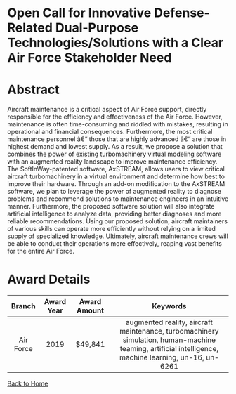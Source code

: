 
Open Call for Innovative Defense-Related Dual-Purpose Technologies/Solutions with a Clear Air Force Stakeholder Need
====================================================================================================================

# Abstract


Aircraft maintenance is a critical aspect of Air Force support, directly responsible for the efficiency and effectiveness of the Air Force. However, maintenance is often time-consuming and riddled with mistakes, resulting in operational and financial consequences. Furthermore, the most critical maintenance personnel â€“ those that are highly advanced â€“ are those in highest demand and lowest supply. As a result, we propose a solution that combines the power of existing turbomachinery virtual modeling software with an augmented reality landscape to improve maintenance efficiency. The SoftInWay-patented software, AxSTREAM, allows users to view critical aircraft turbomachinery in a virtual environment and determine how best to improve their hardware. Through an add-on modification to the AxSTREAM software, we plan to leverage the power of augmented reality to diagnose problems and recommend solutions to maintenance engineers in an intuitive manner. Furthermore, the proposed software solution will also integrate artificial intelligence to analyze data, providing better diagnoses and more reliable recommendations. Using our proposed solution, aircraft maintainers of various skills can operate more efficiently without relying on a limited supply of specialized knowledge. Ultimately, aircraft maintenance crews will be able to conduct their operations more effectively, reaping vast benefits for the entire Air Force.  

# Award Details

|Branch|Award Year|Award Amount|Keywords|
| :---: | :---: | :---: | :---: |
|Air Force|2019|$49,841|augmented reality, aircraft maintenance, turbomachinery simulation, human-machine teaming, artificial intelligence, machine learning, un-16, un-6261|
  
  


[Back to Home](https://github.com/chrischow/dod_sbir_awards#1525)